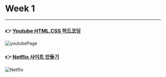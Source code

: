 # Week 1
<hr>

### 👉 [Youtube HTML,CSS 하드코딩](https://github.com/letzgorats/Bootcamp/tree/main/Youtube)
![youtubePage](https://github.com/letzgorats/Bootcamp/assets/77396189/634ea09e-b951-47b3-b119-8d99daad2c16)


### 👉 [Netflix 사이트 만들기](https://github.com/letzgorats/Bootcamp/tree/main/Netflix)
![Netflix](https://github.com/letzgorats/Bootcamp/assets/77396189/3d1c8a25-9073-454e-aa7b-b3fc02eb6e9b)
